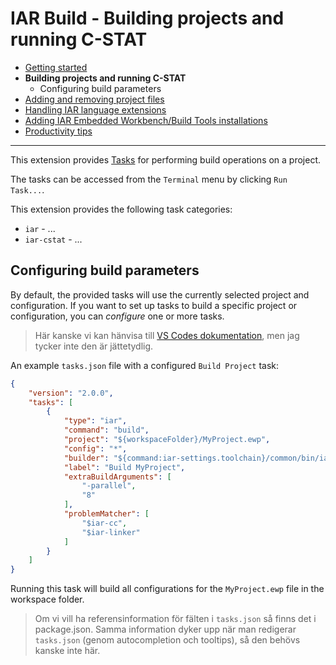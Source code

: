# IAR Build - Building projects and running C-STAT

* [Getting started](README.md)
* **Building projects and running C-STAT**
    * Configuring build parameters
* [Adding and removing project files](project-files.md)
* [Handling IAR language extensions](language-extensions.md)
* [Adding IAR Embedded Workbench/Build Tools installations](adding-toolchains.md)
* [Productivity tips](productivity.md)

---

This extension provides [Tasks](https://code.visualstudio.com/Docs/editor/tasks) for performing build operations on a project.

The tasks can be accessed from the `Terminal` menu by clicking `Run Task...`.

This extension provides the following task categories:
* `iar` - ...
* `iar-cstat` - ...


## Configuring build parameters
By default, the provided tasks will use the currently selected project and configuration. If you want to set up tasks to build a specific project or configuration, you can *configure* one or more tasks.

> Här kanske vi kan hänvisa till [VS Codes dokumentation](https://code.visualstudio.com/Docs/editor/tasks#_customizing-autodetected-tasks), men jag tycker inte den är jättetydlig.

An example `tasks.json` file with a configured `Build Project` task:

```json
{
	"version": "2.0.0",
	"tasks": [
		{
			"type": "iar",
			"command": "build",
			"project": "${workspaceFolder}/MyProject.ewp",
			"config": "*",
			"builder": "${command:iar-settings.toolchain}/common/bin/iarbuild.exe",
			"label": "Build MyProject",
            "extraBuildArguments": [
                "-parallel",
                "8"
            ],
			"problemMatcher": [
				"$iar-cc",
				"$iar-linker"
			]
		}
	]
}
```
Running this task will build all configurations for the `MyProject.ewp` file in the workspace folder.

> Om vi vill ha referensinformation för fälten i `tasks.json` så finns det i package.json. Samma information dyker upp när man redigerar `tasks.json` (genom autocompletion och tooltips), så den behövs kanske inte här.